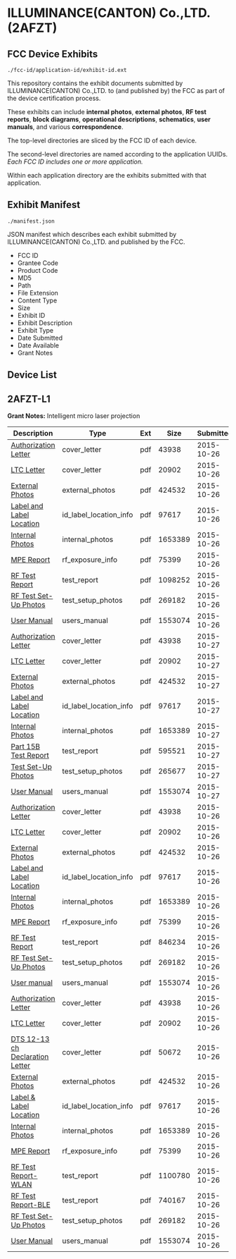 # ILLUMINANCE(CANTON) Co.,LTD. (2AFZT)
## FCC Device Exhibits

```
./fcc-id/application-id/exhibit-id.ext
```

This repository contains the exhibit documents submitted by ILLUMINANCE(CANTON) Co.,LTD. to (and published by) the FCC as part of the device certification process.

These exhibits can include **internal photos**, **external photos**, **RF test reports**, **block diagrams**, **operational descriptions**, **schematics**, **user manuals**, and various **correspondence**.

The top-level directories are sliced by the FCC ID of each device.

The second-level directories are named according to the application UUIDs. *Each FCC ID includes one or more application.*

Within each application directory are the exhibits submitted with that application. 

## Exhibit Manifest

```
./manifest.json
```

JSON manifest which describes each exhibit submitted by ILLUMINANCE(CANTON) Co.,LTD. and published by the FCC.

- FCC ID
- Grantee Code
- Product Code
- MD5
- Path
- File Extension
- Content Type
- Size
- Exhibit ID
- Exhibit Description
- Exhibit Type
- Date Submitted
- Date Available
- Grant Notes

## Device List
## 2AFZT-L1
**Grant Notes:** Intelligent micro laser projection

| Description | Type | Ext | Size | Submitted | Available |
| ----------- | ---- | --- | ---- | --------- | --------- |
| [Authorization Letter](2AFZT-L1/97ce67909d1660af8395fad5e85cbe5e/2794061.pdf) | cover_letter | pdf | 43938 | 2015-10-26 | 2015-10-26 |
| [LTC Letter](2AFZT-L1/97ce67909d1660af8395fad5e85cbe5e/2794062.pdf) | cover_letter | pdf | 20902 | 2015-10-26 | 2015-10-26 |
| [External Photos](2AFZT-L1/97ce67909d1660af8395fad5e85cbe5e/2794063.pdf) | external_photos | pdf | 424532 | 2015-10-26 | 2015-10-26 |
| [Label and Label Location](2AFZT-L1/97ce67909d1660af8395fad5e85cbe5e/2794064.pdf) | id_label_location_info | pdf | 97617 | 2015-10-26 | 2015-10-26 |
| [Internal Photos](2AFZT-L1/97ce67909d1660af8395fad5e85cbe5e/2794065.pdf) | internal_photos | pdf | 1653389 | 2015-10-26 | 2015-10-26 |
| [MPE Report](2AFZT-L1/97ce67909d1660af8395fad5e85cbe5e/2794068.pdf) | rf_exposure_info | pdf | 75399 | 2015-10-26 | 2015-10-26 |
| [RF Test Report](2AFZT-L1/97ce67909d1660af8395fad5e85cbe5e/2794117.pdf) | test_report | pdf | 1098252 | 2015-10-26 | 2015-10-26 |
| [RF Test Set-Up Photos](2AFZT-L1/97ce67909d1660af8395fad5e85cbe5e/2794071.pdf) | test_setup_photos | pdf | 269182 | 2015-10-26 | 2015-10-26 |
| [User Manual](2AFZT-L1/97ce67909d1660af8395fad5e85cbe5e/2794072.pdf) | users_manual | pdf | 1553074 | 2015-10-26 | 2015-10-26 |
| [Authorization Letter](2AFZT-L1/406939edb2d585ff67bb8b3acb2876dc/2794061.pdf) | cover_letter | pdf | 43938 | 2015-10-27 | 2015-10-27 |
| [LTC Letter](2AFZT-L1/406939edb2d585ff67bb8b3acb2876dc/2794062.pdf) | cover_letter | pdf | 20902 | 2015-10-27 | 2015-10-27 |
| [External Photos](2AFZT-L1/406939edb2d585ff67bb8b3acb2876dc/2794063.pdf) | external_photos | pdf | 424532 | 2015-10-27 | 2015-10-27 |
| [Label and Label Location](2AFZT-L1/406939edb2d585ff67bb8b3acb2876dc/2794064.pdf) | id_label_location_info | pdf | 97617 | 2015-10-27 | 2015-10-27 |
| [Internal Photos](2AFZT-L1/406939edb2d585ff67bb8b3acb2876dc/2794065.pdf) | internal_photos | pdf | 1653389 | 2015-10-27 | 2015-10-27 |
| [Part 15B Test Report](2AFZT-L1/406939edb2d585ff67bb8b3acb2876dc/2794153.pdf) | test_report | pdf | 595521 | 2015-10-27 | 2015-10-27 |
| [Test Set-Up Photos](2AFZT-L1/406939edb2d585ff67bb8b3acb2876dc/2794154.pdf) | test_setup_photos | pdf | 265677 | 2015-10-27 | 2015-10-27 |
| [User Manual](2AFZT-L1/406939edb2d585ff67bb8b3acb2876dc/2794072.pdf) | users_manual | pdf | 1553074 | 2015-10-27 | 2015-10-27 |
| [Authorization Letter](2AFZT-L1/dd7358cb728c98ebac1daecaf14d94d1/2794061.pdf) | cover_letter | pdf | 43938 | 2015-10-26 | 2015-10-26 |
| [LTC Letter](2AFZT-L1/dd7358cb728c98ebac1daecaf14d94d1/2794062.pdf) | cover_letter | pdf | 20902 | 2015-10-26 | 2015-10-26 |
| [External Photos](2AFZT-L1/dd7358cb728c98ebac1daecaf14d94d1/2794063.pdf) | external_photos | pdf | 424532 | 2015-10-26 | 2015-10-26 |
| [Label and Label Location](2AFZT-L1/dd7358cb728c98ebac1daecaf14d94d1/2794064.pdf) | id_label_location_info | pdf | 97617 | 2015-10-26 | 2015-10-26 |
| [Internal Photos](2AFZT-L1/dd7358cb728c98ebac1daecaf14d94d1/2794065.pdf) | internal_photos | pdf | 1653389 | 2015-10-26 | 2015-10-26 |
| [MPE Report](2AFZT-L1/dd7358cb728c98ebac1daecaf14d94d1/2794068.pdf) | rf_exposure_info | pdf | 75399 | 2015-10-26 | 2015-10-26 |
| [RF Test Report](2AFZT-L1/dd7358cb728c98ebac1daecaf14d94d1/2794070.pdf) | test_report | pdf | 846234 | 2015-10-26 | 2015-10-26 |
| [RF Test Set-Up Photos](2AFZT-L1/dd7358cb728c98ebac1daecaf14d94d1/2794071.pdf) | test_setup_photos | pdf | 269182 | 2015-10-26 | 2015-10-26 |
| [User manual](2AFZT-L1/dd7358cb728c98ebac1daecaf14d94d1/2794072.pdf) | users_manual | pdf | 1553074 | 2015-10-26 | 2015-10-26 |
| [Authorization Letter](2AFZT-L1/1180e7f12105d6b4d54e738c665764a0/2794061.pdf) | cover_letter | pdf | 43938 | 2015-10-26 | 2015-10-26 |
| [LTC Letter](2AFZT-L1/1180e7f12105d6b4d54e738c665764a0/2794062.pdf) | cover_letter | pdf | 20902 | 2015-10-26 | 2015-10-26 |
| [DTS 12-13 ch Declaration Letter](2AFZT-L1/1180e7f12105d6b4d54e738c665764a0/2794081.pdf) | cover_letter | pdf | 50672 | 2015-10-26 | 2015-10-26 |
| [External Photos](2AFZT-L1/1180e7f12105d6b4d54e738c665764a0/2794063.pdf) | external_photos | pdf | 424532 | 2015-10-26 | 2015-10-26 |
| [Label & Label Location](2AFZT-L1/1180e7f12105d6b4d54e738c665764a0/2794064.pdf) | id_label_location_info | pdf | 97617 | 2015-10-26 | 2015-10-26 |
| [Internal Photos](2AFZT-L1/1180e7f12105d6b4d54e738c665764a0/2794065.pdf) | internal_photos | pdf | 1653389 | 2015-10-26 | 2015-10-26 |
| [MPE Report](2AFZT-L1/1180e7f12105d6b4d54e738c665764a0/2794068.pdf) | rf_exposure_info | pdf | 75399 | 2015-10-26 | 2015-10-26 |
| [RF Test Report-WLAN](2AFZT-L1/1180e7f12105d6b4d54e738c665764a0/2794089.pdf) | test_report | pdf | 1100780 | 2015-10-26 | 2015-10-26 |
| [RF Test Report-BLE](2AFZT-L1/1180e7f12105d6b4d54e738c665764a0/2794090.pdf) | test_report | pdf | 740167 | 2015-10-26 | 2015-10-26 |
| [RF Test Set-Up Photos](2AFZT-L1/1180e7f12105d6b4d54e738c665764a0/2794071.pdf) | test_setup_photos | pdf | 269182 | 2015-10-26 | 2015-10-26 |
| [User Manual](2AFZT-L1/1180e7f12105d6b4d54e738c665764a0/2794072.pdf) | users_manual | pdf | 1553074 | 2015-10-26 | 2015-10-26 |
